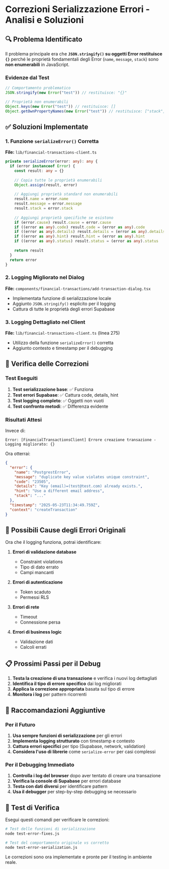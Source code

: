 # Correzioni Serializzazione Errori - Analisi e Soluzioni

## 🔍 Problema Identificato

Il problema principale era che **`JSON.stringify()` su oggetti Error restituisce `{}`** perché le proprietà fondamentali degli Error (`name`, `message`, `stack`) sono **non enumerabili** in JavaScript.

### Evidenze dal Test
```javascript
// Comportamento problematico
JSON.stringify(new Error("test")) // restituisce: "{}"

// Proprietà non enumerabili
Object.keys(new Error("test")) // restituisce: []
Object.getOwnPropertyNames(new Error("test")) // restituisce: ["stack", "message"]
```

## ✅ Soluzioni Implementate

### 1. Funzione `serializeError()` Corretta
**File:** `lib/financial-transactions-client.ts`

```typescript
private serializeError(error: any): any {
  if (error instanceof Error) {
    const result: any = {}
    
    // Copia tutte le proprietà enumerabili
    Object.assign(result, error)
    
    // Aggiungi proprietà standard non enumerabili
    result.name = error.name
    result.message = error.message
    result.stack = error.stack
    
    // Aggiungi proprietà specifiche se esistono
    if (error.cause) result.cause = error.cause
    if ((error as any).code) result.code = (error as any).code
    if ((error as any).details) result.details = (error as any).details
    if ((error as any).hint) result.hint = (error as any).hint
    if ((error as any).status) result.status = (error as any).status
    
    return result
  }
  return error
}
```

### 2. Logging Migliorato nel Dialog
**File:** `components/financial-transactions/add-transaction-dialog.tsx`

- Implementata funzione di serializzazione locale
- Aggiunto `JSON.stringify()` esplicito per il logging
- Cattura di tutte le proprietà degli errori Supabase

### 3. Logging Dettagliato nel Client
**File:** `lib/financial-transactions-client.ts` (linea 275)

- Utilizzo della funzione `serializeError()` corretta
- Aggiunto contesto e timestamp per il debugging

## 🧪 Verifica delle Correzioni

### Test Eseguiti
1. **Test serializzazione base**: ✅ Funziona
2. **Test errori Supabase**: ✅ Cattura code, details, hint
3. **Test logging completo**: ✅ Oggetti non vuoti
4. **Test confronto metodi**: ✅ Differenza evidente

### Risultati Attesi
Invece di:
```
Error: [FinancialTransactionsClient] Errore creazione transazione - Logging migliorato: {}
```

Ora otterrai:
```json
{
  "error": {
    "name": "PostgrestError",
    "message": "duplicate key value violates unique constraint",
    "code": "23505",
    "details": "Key (email)=(test@test.com) already exists.",
    "hint": "Use a different email address",
    "stack": "..."
  },
  "timestamp": "2025-05-23T11:34:49.759Z",
  "context": "createTransaction"
}
```

## 🎯 Possibili Cause degli Errori Originali

Ora che il logging funziona, potrai identificare:

1. **Errori di validazione database**
   - Constraint violations
   - Tipo di dato errato
   - Campi mancanti

2. **Errori di autenticazione**
   - Token scaduto
   - Permessi RLS

3. **Errori di rete**
   - Timeout
   - Connessione persa

4. **Errori di business logic**
   - Validazione dati
   - Calcoli errati

## 📋 Prossimi Passi per il Debug

1. **Testa la creazione di una transazione** e verifica i nuovi log dettagliati
2. **Identifica il tipo di errore specifico** dai log migliorati
3. **Applica la correzione appropriata** basata sul tipo di errore
4. **Monitora i log** per pattern ricorrenti

## 🔧 Raccomandazioni Aggiuntive

### Per il Futuro
1. **Usa sempre funzioni di serializzazione** per gli errori
2. **Implementa logging strutturato** con timestamp e contesto
3. **Cattura errori specifici** per tipo (Supabase, network, validation)
4. **Considera l'uso di librerie** come `serialize-error` per casi complessi

### Per il Debugging Immediato
1. **Controlla i log del browser** dopo aver tentato di creare una transazione
2. **Verifica la console di Supabase** per errori database
3. **Testa con dati diversi** per identificare pattern
4. **Usa il debugger** per step-by-step debugging se necessario

## 🚀 Test di Verifica

Esegui questi comandi per verificare le correzioni:
```bash
# Test delle funzioni di serializzazione
node test-error-fixes.js

# Test del comportamento originale vs corretto
node test-error-serialization.js
```

Le correzioni sono ora implementate e pronte per il testing in ambiente reale.